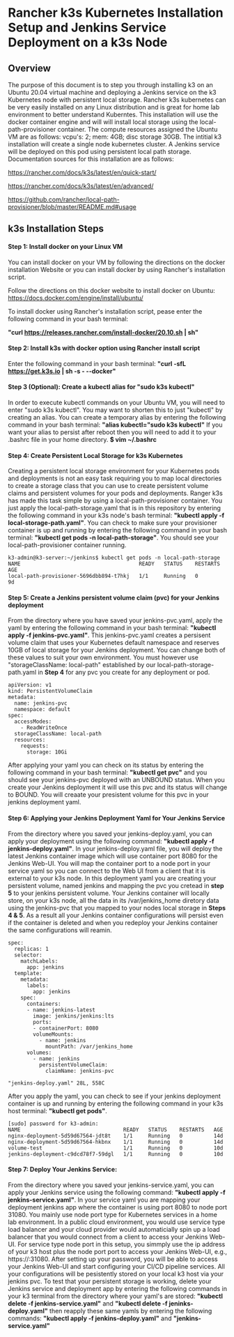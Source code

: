 # Rancher k3s Kubernetes Installation Setup and Jenkins Service Deployment on a k3s Node
## Overview 
The purpose of this document is to step you through installing k3 on an Ubuntu 20.04 virtual machine and deploying a Jenkins service on the k3 Kubernetes node with persistent local storage.  Rancher k3s kubernetes can be very easily installed on any Linux distribution and is great for home lab environment to better understand Kuberntes. This installation will use the docker container engine and will will install local storage using the local-path-provisioner container. The compute resources assigned the Ubuntu VM are as follows: vcpu's: 2; mem: 4GB; disc storage 30GB. The intitial k3 installation will create a single node kubernetes cluster.  A Jenkins service will be deployed on this pod using persistent local path storage.  Documentation sources for this installation are as follows:

https://rancher.com/docs/k3s/latest/en/quick-start/

https://rancher.com/docs/k3s/latest/en/advanced/

https://github.com/rancher/local-path-provisioner/blob/master/README.md#usage
## k3s Installation Steps
#### Step 1: Install docker on your Linux VM
You can install docker on your VM by following the directions on the docker installation Website or you can install docker by using Rancher's installation script.

Follow the directions on this docker website to install docker on Ubuntu: https://docs.docker.com/engine/install/ubuntu/ 

To install docker using Rancher's installation script, pease enter the following command in your bash terminal:

**"curl https://releases.rancher.com/install-docker/20.10.sh | sh"**
#### Step 2: Install k3s with docker option using Rancher install script
Enter the following command in your bash terminal:
**"curl -sfL https://get.k3s.io | sh -s - --docker"**
#### Step 3 (Optional): Create a kubectl alias for "sudo k3s kubectl"
In order to execute kubectl commands on your Ubuntu VM, you will need to enter "sudo k3s kubectl".  You may want to shorten this to just "kubectl" by creating an alias.  You can create a temporary alias by entering the following command in your bash terminal: **"alias kubectl="sudo k3s kubectl"** If you want your alias to persist after reboot then you will need to add it to your .bashrc file in your home directory. **$ vim ~/.bashrc**
#### Step 4: Create Persistent Local Storage for k3s Kubernetes
Creating a persistent local storage environment for your Kubernetes pods and deployments is not an easy task requiring you to map local directories to create a storage class that you can use to create persistent volume claims and persistent volumes for your pods and deployments.  Ranger k3s has made this task simple by using a local-path-provisioner container.  You just apply the local-path-storage.yaml that is in this repository by entering the following command in your k3s node's bash terminal: **"kubectl apply -f local-storage-path.yaml"**. You can check to make sure your provisioner container is up and running by entering the following command in your bash terminal: **"kubectl get pods -n local-path-storage"**.  You should see your local-path-provisioner container running.
``` 
k3-admin@k3-server:~/jenkins$ kubectl get pods -n local-path-storage
NAME                                      READY   STATUS    RESTARTS   AGE
local-path-provisioner-5696dbb894-t7hkj   1/1     Running   0          9d
```
#### Step 5: Create a Jenkins persistent volume claim (pvc) for your Jenkins deployment
From the directory where you have saved your jenkins-pvc.yaml, apply the yaml by entering the following command in your bash terminal: **"kubectl apply -f jenkins-pvc.yaml"**. This jenkins-pvc.yaml creates a persisent volume claim that uses your Kubernetes default namespace and reserves 10GB of local storage for your Jenkins deployment. You can change both of these values to suit your own environment.  You must however use "storageClassName: local-path" established by our local-path-storage-path.yaml in **Step 4** for any pvc you create for any deployment or pod.    

```
apiVersion: v1
kind: PersistentVolumeClaim
metadata:
  name: jenkins-pvc
  namespace: default
spec:
  accessModes:
    - ReadWriteOnce
  storageClassName: local-path
  resources:
    requests:
      storage: 10Gi
```
After applying your yaml you can check on its status by entering the following command in your bash terminal: **"kubectl get pvc"** and you should see your jenkins-pvc deployed with an UNBOUND status. When you create your Jenkins deployment it will use this pvc and its status will change to BOUND. You will creaate your presistent volume for this pvc in your jenkins deployment yaml.
#### Step 6: Applying your Jenkins Deployment Yaml for Your Jenkins Service
From the directory where you saved your jenkins-deploy.yaml, you can apply your deployment using the following command: **"kubectl apply -f jenkins-deploy.yaml"**. In your jenkins-deploy.yaml file, you will deploy the latest Jenkins container image which will use container port 8080 for the Jenkins Web-UI.  You will map the container port to a node port in your service yaml so you can connect to the Web UI from a client that it is external to your k3s node.  In this deployment yaml you are creating your persistent volume, named jenkins and mapping the pvc you cretead in **step 5** to your jenkins persistent volume.  Your Jenkins container will locally store, on your k3s node, all the data in its /var/jenkins_home diretory data using the jenkins-pvc that you mapped to your nodes local storage in **Steps 4 & 5**.  As a result all your Jenkins container configurations will persist even if the container is deleted and when you redeploy your Jenkins container the same configurations will reamin.   
```    
spec:
  replicas: 1
  selector:
    matchLabels:
      app: jenkins
  template:
    metadata:
      labels:
        app: jenkins
    spec:
      containers:
      - name: jenkins-latest
        image: jenkins/jenkins:lts
        ports:
        - containerPort: 8080
        volumeMounts:
          - name: jenkins
            mountPath: /var/jenkins_home
      volumes:
        - name: jenkins
          persistentVolumeClaim:
            claimName: jenkins-pvc

"jenkins-deploy.yaml" 28L, 558C   
```
After you apply the yaml, you can check to see if your jenkins deployment container is up and running by entering the following command in your k3s host terminal: **"kubectl get pods"**.
```k3-admin@k3-server:~/jenkins$ kubectl get pods
[sudo] password for k3-admin: 
NAME                                 READY   STATUS    RESTARTS   AGE
nginx-deployment-5d59d67564-jdt8t    1/1     Running   0          14d
nginx-deployment-5d59d67564-hkbnx    1/1     Running   0          14d
volume-test                          1/1     Running   0          10d
jenkins-deployment-c9dcd78f7-59dgl   1/1     Running   0          10d
```
#### Step 7: Deploy Your Jenkins Service:
From the directory where you saved your jenkins-service.yaml, you can apply your Jenkins service using the following command: **"kubectl apply -f jenkins-service.yaml"**. In your service yaml you are mapping your deployment jenkins app where the container is using port 8080 to node port 31080.  You mainly use node port type for Kubernetes services in a home lab environment. In a public cloud environment, you would use service type load balancer and your cloud provider would automaticially spin up a load balancer that you would connect from a client to access your Jenkins Web-UI.  For service type node port in this setup, you simmply use the ip address of your k3 host plus the node port port to access your Jenkins Web-UI, e.g., https://<k3 Kubernetes host IP address>:31080.  After setting up your password, you will be able to access your Jenkins Web-UI and start configuring your CI/CD pipeline services.  All your configurations will be pesistently stored on your local k3 host via your jenkins pvc.  To test that your persistent storage is working, delete your Jenkins service and deployment app by entering the following commands in your k3 terminal from the directory where your yaml's are stored: **"kubectl delete -f jenkins-service.yaml"** and **"kubectl delete -f jeninks-deploy.yaml"** then reapply these same yamls by entering the following commands: **"kubectl apply -f jenkins-deploy.yaml"** and **"jenkins-service.yaml"** 

